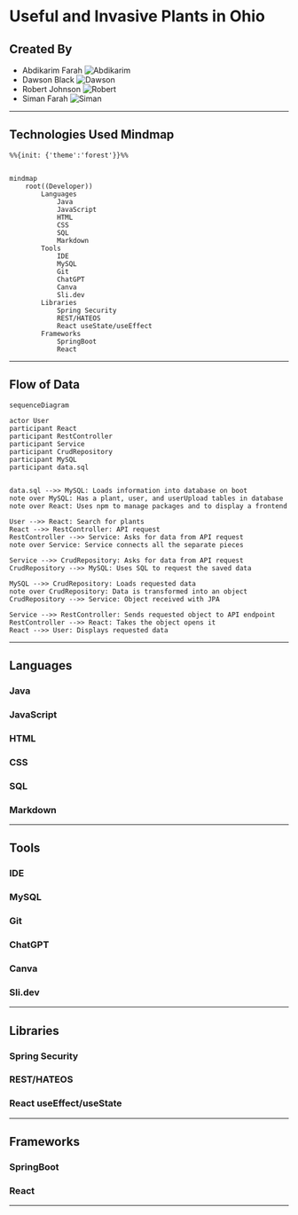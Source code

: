 # Useful and Invasive Plants in Ohio

## Created By

- Abdikarim Farah ![Abdikarim](/src/main/resources/static/images/abdi-headshot.jpg)
- Dawson Black ![Dawson](/src/main/resources/static/images/Dawson_headshot.jpg)
- Robert Johnson ![Robert](/src/main/resources/static/images/Robert_headshot.jpg)
- Siman Farah ![Siman](/src/main/resources/static/images/Siman_headshot.png)

---

## Technologies Used Mindmap

```mermaid
%%{init: {'theme':'forest'}}%%


mindmap
    root((Developer))
        Languages
            Java
            JavaScript
            HTML
            CSS
            SQL
            Markdown
        Tools
            IDE
            MySQL
            Git
            ChatGPT
            Canva
            Sli.dev
        Libraries
            Spring Security
            REST/HATEOS
            React useState/useEffect
        Frameworks
            SpringBoot
            React

```

---

## Flow of Data

```mermaid
sequenceDiagram

actor User
participant React
participant RestController
participant Service
participant CrudRepository
participant MySQL
participant data.sql


data.sql -->> MySQL: Loads information into database on boot
note over MySQL: Has a plant, user, and userUpload tables in database
note over React: Uses npm to manage packages and to display a frontend

User -->> React: Search for plants
React -->> RestController: API request
RestController -->> Service: Asks for data from API request
note over Service: Service connects all the separate pieces

Service -->> CrudRepository: Asks for data from API request
CrudRepository -->> MySQL: Uses SQL to request the saved data

MySQL -->> CrudRepository: Loads requested data
note over CrudRepository: Data is transformed into an object
CrudRepository -->> Service: Object received with JPA

Service -->> RestController: Sends requested object to API endpoint
RestController -->> React: Takes the object opens it
React -->> User: Displays requested data

```

---

## Languages

### Java

### JavaScript

### HTML

### CSS

### SQL

### Markdown

---

## Tools

### IDE

### MySQL

### Git

### ChatGPT

### Canva

### Sli.dev

---

## Libraries

### Spring Security

### REST/HATEOS

### React useEffect/useState

---

## Frameworks

### SpringBoot

### React

---
